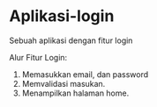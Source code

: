 # Aplikasi-login
Sebuah aplikasi dengan fitur login

Alur Fitur Login:
1. Memasukkan email, dan password
2. Memvalidasi masukan.
3. Menampilkan halaman home.
